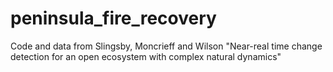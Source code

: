 # peninsula_fire_recovery
Code and data from Slingsby, Moncrieff and Wilson "Near-real time change detection for an open ecosystem with complex natural dynamics"
